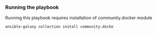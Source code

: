 ### Running the playbook

Running this playbook requires installation of community.docker module

```sh
ansible-galaxy collection install community.docke
```
